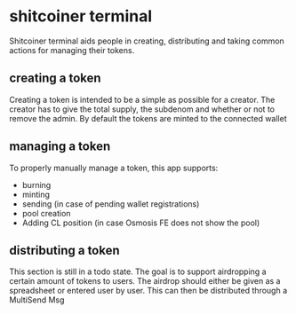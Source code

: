 # shitcoiner terminal
Shitcoiner terminal aids people in creating, distributing and taking common actions for managing their tokens.

## creating a token
Creating a token is intended to be a simple as possible for a creator. The creator has to give the total supply, the subdenom and whether or not to remove the admin. By default the tokens are minted to the connected wallet

## managing a token
To properly manually manage a token, this app supports:
- burning
- minting
- sending (in case of pending wallet registrations)
- pool creation
- Adding CL position (in case Osmosis FE does not show the pool)

## distributing a token
This section is still in a todo state. The goal is to support airdropping a certain amount of tokens to users. The airdrop should either be given as a spreadsheet or entered user by user. This can then be distributed through a MultiSend Msg